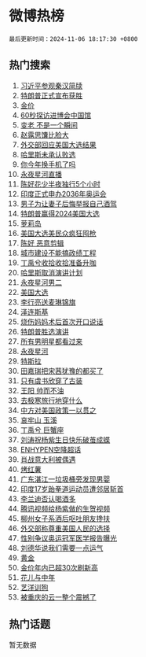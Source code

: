 # 微博热榜

`最后更新时间：2024-11-06 18:17:30 +0800`

## 热门搜索

1. [习近平参观秦汉简牍](https://m.weibo.cn/search?containerid=100103type%3D1%26t%3D10%26q%3D%23%E4%B9%A0%E8%BF%91%E5%B9%B3%E5%8F%82%E8%A7%82%E7%A7%A6%E6%B1%89%E7%AE%80%E7%89%8D%23&stream_entry_id=51&isnewpage=1&extparam=seat%3D1%26pos%3D0%26cate%3D10103%26filter_type%3Drealtimehot%26q%3D%2523%25E4%25B9%25A0%25E8%25BF%2591%25E5%25B9%25B3%25E5%258F%2582%25E8%25A7%2582%25E7%25A7%25A6%25E6%25B1%2589%25E7%25AE%2580%25E7%2589%258D%2523%26dgr%3D0%26stream_entry_id%3D51%26c_type%3D51%26display_time%3D1730888249%26pre_seqid%3D17308882494619162025147)
1. [特朗普正式宣布获胜](https://m.weibo.cn/search?containerid=100103type%3D1%26t%3D10%26q%3D%23%E7%89%B9%E6%9C%97%E6%99%AE%E6%AD%A3%E5%BC%8F%E5%AE%A3%E5%B8%83%E8%8E%B7%E8%83%9C%23&stream_entry_id=31&isnewpage=1&extparam=seat%3D1%26flag%3D4%26cate%3D5001%26realpos%3D1%26stream_entry_id%3D31%26lcate%3D5001%26band_rank%3D1%26pos%3D0%26q%3D%2523%25E7%2589%25B9%25E6%259C%2597%25E6%2599%25AE%25E6%25AD%25A3%25E5%25BC%258F%25E5%25AE%25A3%25E5%25B8%2583%25E8%258E%25B7%25E8%2583%259C%2523%26dgr%3D0%26filter_type%3Drealtimehot%26c_type%3D31%26display_time%3D1730888249%26pre_seqid%3D17308882494619162025147)
1. [金价](https://m.weibo.cn/search?containerid=100103type%3D1%26t%3D10%26q%3D%E9%87%91%E4%BB%B7&stream_entry_id=31&isnewpage=1&extparam=seat%3D1%26flag%3D2%26cate%3D5001%26realpos%3D2%26stream_entry_id%3D31%26lcate%3D5001%26band_rank%3D2%26pos%3D1%26q%3D%25E9%2587%2591%25E4%25BB%25B7%26dgr%3D0%26filter_type%3Drealtimehot%26c_type%3D31%26display_time%3D1730888249%26pre_seqid%3D17308882494619162025147)
1. [60秒探访进博会中国馆](https://m.weibo.cn/search?containerid=100103type%3D1%26t%3D10%26q%3D%2360%E7%A7%92%E6%8E%A2%E8%AE%BF%E8%BF%9B%E5%8D%9A%E4%BC%9A%E4%B8%AD%E5%9B%BD%E9%A6%86%23&stream_entry_id=31&isnewpage=1&extparam=seat%3D1%26flag%3D1%26cate%3D5001%26realpos%3D3%26stream_entry_id%3D31%26lcate%3D5001%26band_rank%3D3%26pos%3D2%26q%3D%252360%25E7%25A7%2592%25E6%258E%25A2%25E8%25AE%25BF%25E8%25BF%259B%25E5%258D%259A%25E4%25BC%259A%25E4%25B8%25AD%25E5%259B%25BD%25E9%25A6%2586%2523%26dgr%3D0%26filter_type%3Drealtimehot%26c_type%3D31%26display_time%3D1730888249%26pre_seqid%3D17308882494619162025147)
1. [变老 不是一个瞬间](https://m.weibo.cn/search?containerid=100103type%3D1%26t%3D10%26q%3D%23%E5%8F%98%E8%80%81+%E4%B8%8D%E6%98%AF%E4%B8%80%E4%B8%AA%E7%9E%AC%E9%97%B4%23&stream_entry_id=31&isnewpage=1&extparam=seat%3D1%26cate%3D5001%26is_ad_pos%3D1%26stream_entry_id%3D31%26lcate%3D5001%26topic_ad%3D1%26pos%3D3%26q%3D%2523%25E5%258F%2598%25E8%2580%2581%2520%25E4%25B8%258D%25E6%2598%25AF%25E4%25B8%2580%25E4%25B8%25AA%25E7%259E%25AC%25E9%2597%25B4%2523%26dgr%3D0%26band_rank%3D4%26filter_type%3Drealtimehot%26adid%3D263210%26c_type%3D31%26display_time%3D1730888249%26pre_seqid%3D17308882494619162025147)
1. [赵露思馕比脸大](https://m.weibo.cn/search?containerid=100103type%3D1%26t%3D10%26q%3D%23%E8%B5%B5%E9%9C%B2%E6%80%9D%E9%A6%95%E6%AF%94%E8%84%B8%E5%A4%A7%23&stream_entry_id=31&isnewpage=1&extparam=seat%3D1%26flag%3D1%26cate%3D5001%26realpos%3D4%26stream_entry_id%3D31%26lcate%3D5001%26band_rank%3D4%26pos%3D4%26q%3D%2523%25E8%25B5%25B5%25E9%259C%25B2%25E6%2580%259D%25E9%25A6%2595%25E6%25AF%2594%25E8%2584%25B8%25E5%25A4%25A7%2523%26dgr%3D0%26filter_type%3Drealtimehot%26c_type%3D31%26display_time%3D1730888249%26pre_seqid%3D17308882494619162025147)
1. [外交部回应美国大选结果](https://m.weibo.cn/search?containerid=100103type%3D1%26t%3D10%26q%3D%23%E5%A4%96%E4%BA%A4%E9%83%A8%E5%9B%9E%E5%BA%94%E7%BE%8E%E5%9B%BD%E5%A4%A7%E9%80%89%E7%BB%93%E6%9E%9C%23&stream_entry_id=31&isnewpage=1&extparam=seat%3D1%26flag%3D0%26cate%3D5001%26realpos%3D5%26stream_entry_id%3D31%26lcate%3D5001%26band_rank%3D5%26pos%3D5%26q%3D%2523%25E5%25A4%2596%25E4%25BA%25A4%25E9%2583%25A8%25E5%259B%259E%25E5%25BA%2594%25E7%25BE%258E%25E5%259B%25BD%25E5%25A4%25A7%25E9%2580%2589%25E7%25BB%2593%25E6%259E%259C%2523%26dgr%3D0%26filter_type%3Drealtimehot%26c_type%3D31%26display_time%3D1730888249%26pre_seqid%3D17308882494619162025147)
1. [哈里斯未承认败选](https://m.weibo.cn/search?containerid=100103type%3D1%26t%3D10%26q%3D%23%E5%93%88%E9%87%8C%E6%96%AF%E6%9C%AA%E6%89%BF%E8%AE%A4%E8%B4%A5%E9%80%89%23&stream_entry_id=31&isnewpage=1&extparam=seat%3D1%26flag%3D2%26cate%3D5001%26realpos%3D6%26stream_entry_id%3D31%26lcate%3D5001%26band_rank%3D6%26pos%3D6%26q%3D%2523%25E5%2593%2588%25E9%2587%258C%25E6%2596%25AF%25E6%259C%25AA%25E6%2589%25BF%25E8%25AE%25A4%25E8%25B4%25A5%25E9%2580%2589%2523%26dgr%3D0%26filter_type%3Drealtimehot%26c_type%3D31%26display_time%3D1730888249%26pre_seqid%3D17308882494619162025147)
1. [你今年换手机了吗](https://m.weibo.cn/search?containerid=100103type%3D1%26t%3D10%26q%3D%23%E4%BD%A0%E4%BB%8A%E5%B9%B4%E6%8D%A2%E6%89%8B%E6%9C%BA%E4%BA%86%E5%90%97%23&stream_entry_id=31&isnewpage=1&extparam=seat%3D1%26cate%3D5001%26stream_entry_id%3D31%26lcate%3D5001%26is_ad_pos%3D1%26band_rank%3D7%26filter_type%3Drealtimehot%26dgr%3D0%26q%3D%2523%25E4%25BD%25A0%25E4%25BB%258A%25E5%25B9%25B4%25E6%258D%25A2%25E6%2589%258B%25E6%259C%25BA%25E4%25BA%2586%25E5%2590%2597%2523%26pos%3D7%26c_type%3D31%26adid%3D263244%26display_time%3D1730888249%26pre_seqid%3D17308882494619162025147)
1. [永夜星河直播](https://m.weibo.cn/search?containerid=100103type%3D1%26t%3D10%26q%3D%E6%B0%B8%E5%A4%9C%E6%98%9F%E6%B2%B3%E7%9B%B4%E6%92%AD&stream_entry_id=31&isnewpage=1&extparam=seat%3D1%26flag%3D0%26cate%3D5001%26realpos%3D7%26stream_entry_id%3D31%26lcate%3D5001%26band_rank%3D7%26pos%3D8%26q%3D%25E6%25B0%25B8%25E5%25A4%259C%25E6%2598%259F%25E6%25B2%25B3%25E7%259B%25B4%25E6%2592%25AD%26dgr%3D0%26filter_type%3Drealtimehot%26c_type%3D31%26display_time%3D1730888249%26pre_seqid%3D17308882494619162025147)
1. [陈好花少半夜独行5个小时](https://m.weibo.cn/search?containerid=100103type%3D1%26t%3D10%26q%3D%E9%99%88%E5%A5%BD%E8%8A%B1%E5%B0%91%E5%8D%8A%E5%A4%9C%E7%8B%AC%E8%A1%8C5%E4%B8%AA%E5%B0%8F%E6%97%B6&stream_entry_id=31&isnewpage=1&extparam=seat%3D1%26flag%3D1%26cate%3D5001%26realpos%3D8%26stream_entry_id%3D31%26lcate%3D5001%26band_rank%3D8%26pos%3D9%26q%3D%25E9%2599%2588%25E5%25A5%25BD%25E8%258A%25B1%25E5%25B0%2591%25E5%258D%258A%25E5%25A4%259C%25E7%258B%25AC%25E8%25A1%258C5%25E4%25B8%25AA%25E5%25B0%258F%25E6%2597%25B6%26dgr%3D0%26filter_type%3Drealtimehot%26c_type%3D31%26display_time%3D1730888249%26pre_seqid%3D17308882494619162025147)
1. [印度正式申办2036年奥运会](https://m.weibo.cn/search?containerid=100103type%3D1%26t%3D10%26q%3D%23%E5%8D%B0%E5%BA%A6%E6%AD%A3%E5%BC%8F%E7%94%B3%E5%8A%9E2036%E5%B9%B4%E5%A5%A5%E8%BF%90%E4%BC%9A%23&stream_entry_id=31&isnewpage=1&extparam=seat%3D1%26flag%3D1%26cate%3D5001%26realpos%3D9%26stream_entry_id%3D31%26lcate%3D5001%26band_rank%3D9%26pos%3D10%26q%3D%2523%25E5%258D%25B0%25E5%25BA%25A6%25E6%25AD%25A3%25E5%25BC%258F%25E7%2594%25B3%25E5%258A%259E2036%25E5%25B9%25B4%25E5%25A5%25A5%25E8%25BF%2590%25E4%25BC%259A%2523%26dgr%3D0%26filter_type%3Drealtimehot%26c_type%3D31%26display_time%3D1730888249%26pre_seqid%3D17308882494619162025147)
1. [男子为让妻子后悔举报自己酒驾](https://m.weibo.cn/search?containerid=100103type%3D1%26t%3D10%26q%3D%23%E7%94%B7%E5%AD%90%E4%B8%BA%E8%AE%A9%E5%A6%BB%E5%AD%90%E5%90%8E%E6%82%94%E4%B8%BE%E6%8A%A5%E8%87%AA%E5%B7%B1%E9%85%92%E9%A9%BE%23&stream_entry_id=31&isnewpage=1&extparam=seat%3D1%26flag%3D1%26cate%3D5001%26realpos%3D10%26stream_entry_id%3D31%26lcate%3D5001%26band_rank%3D10%26pos%3D11%26q%3D%2523%25E7%2594%25B7%25E5%25AD%2590%25E4%25B8%25BA%25E8%25AE%25A9%25E5%25A6%25BB%25E5%25AD%2590%25E5%2590%258E%25E6%2582%2594%25E4%25B8%25BE%25E6%258A%25A5%25E8%2587%25AA%25E5%25B7%25B1%25E9%2585%2592%25E9%25A9%25BE%2523%26dgr%3D0%26filter_type%3Drealtimehot%26c_type%3D31%26display_time%3D1730888249%26pre_seqid%3D17308882494619162025147)
1. [特朗普赢得2024美国大选](https://m.weibo.cn/search?containerid=100103type%3D1%26t%3D10%26q%3D%23%E7%89%B9%E6%9C%97%E6%99%AE%E8%B5%A2%E5%BE%972024%E7%BE%8E%E5%9B%BD%E5%A4%A7%E9%80%89%23&stream_entry_id=31&isnewpage=1&extparam=seat%3D1%26flag%3D0%26cate%3D5001%26realpos%3D11%26stream_entry_id%3D31%26lcate%3D5001%26band_rank%3D11%26pos%3D12%26q%3D%2523%25E7%2589%25B9%25E6%259C%2597%25E6%2599%25AE%25E8%25B5%25A2%25E5%25BE%25972024%25E7%25BE%258E%25E5%259B%25BD%25E5%25A4%25A7%25E9%2580%2589%2523%26dgr%3D0%26filter_type%3Drealtimehot%26c_type%3D31%26display_time%3D1730888249%26pre_seqid%3D17308882494619162025147)
1. [萝莉岛](https://m.weibo.cn/search?containerid=100103type%3D1%26t%3D10%26q%3D%E8%90%9D%E8%8E%89%E5%B2%9B&stream_entry_id=31&isnewpage=1&extparam=seat%3D1%26flag%3D1%26cate%3D5001%26realpos%3D12%26stream_entry_id%3D31%26lcate%3D5001%26band_rank%3D12%26pos%3D13%26q%3D%25E8%2590%259D%25E8%258E%2589%25E5%25B2%259B%26dgr%3D0%26filter_type%3Drealtimehot%26c_type%3D31%26display_time%3D1730888249%26pre_seqid%3D17308882494619162025147)
1. [美国大选美民众疯狂囤枪](https://m.weibo.cn/search?containerid=100103type%3D1%26t%3D10%26q%3D%23%E7%BE%8E%E5%9B%BD%E5%A4%A7%E9%80%89%E7%BE%8E%E6%B0%91%E4%BC%97%E7%96%AF%E7%8B%82%E5%9B%A4%E6%9E%AA%23&stream_entry_id=31&isnewpage=1&extparam=seat%3D1%26flag%3D2%26cate%3D5001%26realpos%3D13%26stream_entry_id%3D31%26lcate%3D5001%26band_rank%3D13%26pos%3D14%26q%3D%2523%25E7%25BE%258E%25E5%259B%25BD%25E5%25A4%25A7%25E9%2580%2589%25E7%25BE%258E%25E6%25B0%2591%25E4%25BC%2597%25E7%2596%25AF%25E7%258B%2582%25E5%259B%25A4%25E6%259E%25AA%2523%26dgr%3D0%26filter_type%3Drealtimehot%26c_type%3D31%26display_time%3D1730888249%26pre_seqid%3D17308882494619162025147)
1. [陈好 恶意剪辑](https://m.weibo.cn/search?containerid=100103type%3D1%26t%3D10%26q%3D%E9%99%88%E5%A5%BD+%E6%81%B6%E6%84%8F%E5%89%AA%E8%BE%91&stream_entry_id=31&isnewpage=1&extparam=seat%3D1%26flag%3D2%26cate%3D5001%26realpos%3D14%26stream_entry_id%3D31%26lcate%3D5001%26band_rank%3D14%26pos%3D15%26q%3D%25E9%2599%2588%25E5%25A5%25BD%2520%25E6%2581%25B6%25E6%2584%258F%25E5%2589%25AA%25E8%25BE%2591%26dgr%3D0%26filter_type%3Drealtimehot%26c_type%3D31%26display_time%3D1730888249%26pre_seqid%3D17308882494619162025147)
1. [城市建设不能搞政绩工程](https://m.weibo.cn/search?containerid=100103type%3D1%26t%3D10%26q%3D%23%E5%9F%8E%E5%B8%82%E5%BB%BA%E8%AE%BE%E4%B8%8D%E8%83%BD%E6%90%9E%E6%94%BF%E7%BB%A9%E5%B7%A5%E7%A8%8B%23&stream_entry_id=31&isnewpage=1&extparam=seat%3D1%26flag%3D1%26cate%3D5001%26realpos%3D15%26stream_entry_id%3D31%26lcate%3D5001%26band_rank%3D15%26pos%3D16%26q%3D%2523%25E5%259F%258E%25E5%25B8%2582%25E5%25BB%25BA%25E8%25AE%25BE%25E4%25B8%258D%25E8%2583%25BD%25E6%2590%259E%25E6%2594%25BF%25E7%25BB%25A9%25E5%25B7%25A5%25E7%25A8%258B%2523%26dgr%3D0%26filter_type%3Drealtimehot%26c_type%3D31%26display_time%3D1730888249%26pre_seqid%3D17308882494619162025147)
1. [丁禹兮收拾收拾准备升咖](https://m.weibo.cn/search?containerid=100103type%3D1%26t%3D10%26q%3D%E4%B8%81%E7%A6%B9%E5%85%AE%E6%94%B6%E6%8B%BE%E6%94%B6%E6%8B%BE%E5%87%86%E5%A4%87%E5%8D%87%E5%92%96&stream_entry_id=31&isnewpage=1&extparam=seat%3D1%26flag%3D0%26cate%3D5001%26realpos%3D16%26stream_entry_id%3D31%26lcate%3D5001%26band_rank%3D16%26pos%3D17%26q%3D%25E4%25B8%2581%25E7%25A6%25B9%25E5%2585%25AE%25E6%2594%25B6%25E6%258B%25BE%25E6%2594%25B6%25E6%258B%25BE%25E5%2587%2586%25E5%25A4%2587%25E5%258D%2587%25E5%2592%2596%26dgr%3D0%26filter_type%3Drealtimehot%26c_type%3D31%26display_time%3D1730888249%26pre_seqid%3D17308882494619162025147)
1. [哈里斯取消演讲计划](https://m.weibo.cn/search?containerid=100103type%3D1%26t%3D10%26q%3D%23%E5%93%88%E9%87%8C%E6%96%AF%E5%8F%96%E6%B6%88%E6%BC%94%E8%AE%B2%E8%AE%A1%E5%88%92%23&stream_entry_id=31&isnewpage=1&extparam=seat%3D1%26flag%3D0%26cate%3D5001%26realpos%3D17%26stream_entry_id%3D31%26lcate%3D5001%26band_rank%3D17%26pos%3D18%26q%3D%2523%25E5%2593%2588%25E9%2587%258C%25E6%2596%25AF%25E5%258F%2596%25E6%25B6%2588%25E6%25BC%2594%25E8%25AE%25B2%25E8%25AE%25A1%25E5%2588%2592%2523%26dgr%3D0%26filter_type%3Drealtimehot%26c_type%3D31%26display_time%3D1730888249%26pre_seqid%3D17308882494619162025147)
1. [永夜星河男二](https://m.weibo.cn/search?containerid=100103type%3D1%26t%3D10%26q%3D%E6%B0%B8%E5%A4%9C%E6%98%9F%E6%B2%B3%E7%94%B7%E4%BA%8C&stream_entry_id=31&isnewpage=1&extparam=seat%3D1%26flag%3D1%26cate%3D5001%26realpos%3D18%26stream_entry_id%3D31%26lcate%3D5001%26band_rank%3D18%26pos%3D19%26q%3D%25E6%25B0%25B8%25E5%25A4%259C%25E6%2598%259F%25E6%25B2%25B3%25E7%2594%25B7%25E4%25BA%258C%26dgr%3D0%26filter_type%3Drealtimehot%26c_type%3D31%26display_time%3D1730888249%26pre_seqid%3D17308882494619162025147)
1. [美国大选](https://m.weibo.cn/search?containerid=100103type%3D1%26t%3D10%26q%3D%23%E7%BE%8E%E5%9B%BD%E5%A4%A7%E9%80%89%23&stream_entry_id=31&isnewpage=1&extparam=seat%3D1%26flag%3D0%26cate%3D5001%26realpos%3D19%26stream_entry_id%3D31%26lcate%3D5001%26band_rank%3D19%26pos%3D20%26q%3D%2523%25E7%25BE%258E%25E5%259B%25BD%25E5%25A4%25A7%25E9%2580%2589%2523%26dgr%3D0%26filter_type%3Drealtimehot%26c_type%3D31%26display_time%3D1730888249%26pre_seqid%3D17308882494619162025147)
1. [李行亮送麦琳锦旗](https://m.weibo.cn/search?containerid=100103type%3D1%26t%3D10%26q%3D%23%E6%9D%8E%E8%A1%8C%E4%BA%AE%E9%80%81%E9%BA%A6%E7%90%B3%E9%94%A6%E6%97%97%23&stream_entry_id=31&isnewpage=1&extparam=seat%3D1%26flag%3D1%26cate%3D5001%26realpos%3D20%26stream_entry_id%3D31%26lcate%3D5001%26band_rank%3D20%26pos%3D21%26q%3D%2523%25E6%259D%258E%25E8%25A1%258C%25E4%25BA%25AE%25E9%2580%2581%25E9%25BA%25A6%25E7%2590%25B3%25E9%2594%25A6%25E6%2597%2597%2523%26dgr%3D0%26filter_type%3Drealtimehot%26c_type%3D31%26display_time%3D1730888249%26pre_seqid%3D17308882494619162025147)
1. [泽连斯基](https://m.weibo.cn/search?containerid=100103type%3D1%26t%3D10%26q%3D%E6%B3%BD%E8%BF%9E%E6%96%AF%E5%9F%BA&stream_entry_id=31&isnewpage=1&extparam=seat%3D1%26flag%3D0%26cate%3D5001%26realpos%3D21%26stream_entry_id%3D31%26lcate%3D5001%26band_rank%3D21%26pos%3D22%26q%3D%25E6%25B3%25BD%25E8%25BF%259E%25E6%2596%25AF%25E5%259F%25BA%26dgr%3D0%26filter_type%3Drealtimehot%26c_type%3D31%26display_time%3D1730888249%26pre_seqid%3D17308882494619162025147)
1. [烧伤妈妈术后首次开口说话](https://m.weibo.cn/search?containerid=100103type%3D1%26t%3D10%26q%3D%23%E7%83%A7%E4%BC%A4%E5%A6%88%E5%A6%88%E6%9C%AF%E5%90%8E%E9%A6%96%E6%AC%A1%E5%BC%80%E5%8F%A3%E8%AF%B4%E8%AF%9D%23&stream_entry_id=31&isnewpage=1&extparam=seat%3D1%26flag%3D1%26cate%3D5001%26realpos%3D22%26stream_entry_id%3D31%26lcate%3D5001%26band_rank%3D22%26pos%3D23%26q%3D%2523%25E7%2583%25A7%25E4%25BC%25A4%25E5%25A6%2588%25E5%25A6%2588%25E6%259C%25AF%25E5%2590%258E%25E9%25A6%2596%25E6%25AC%25A1%25E5%25BC%2580%25E5%258F%25A3%25E8%25AF%25B4%25E8%25AF%259D%2523%26dgr%3D0%26filter_type%3Drealtimehot%26c_type%3D31%26display_time%3D1730888249%26pre_seqid%3D17308882494619162025147)
1. [特朗普胜选演讲](https://m.weibo.cn/search?containerid=100103type%3D1%26t%3D10%26q%3D%23%E7%89%B9%E6%9C%97%E6%99%AE%E8%83%9C%E9%80%89%E6%BC%94%E8%AE%B2%23&stream_entry_id=31&isnewpage=1&extparam=seat%3D1%26flag%3D1%26cate%3D5001%26realpos%3D23%26stream_entry_id%3D31%26lcate%3D5001%26band_rank%3D23%26pos%3D24%26q%3D%2523%25E7%2589%25B9%25E6%259C%2597%25E6%2599%25AE%25E8%2583%259C%25E9%2580%2589%25E6%25BC%2594%25E8%25AE%25B2%2523%26dgr%3D0%26filter_type%3Drealtimehot%26c_type%3D31%26display_time%3D1730888249%26pre_seqid%3D17308882494619162025147)
1. [所有男明星都看过来](https://m.weibo.cn/search?containerid=100103type%3D1%26t%3D10%26q%3D%E6%89%80%E6%9C%89%E7%94%B7%E6%98%8E%E6%98%9F%E9%83%BD%E7%9C%8B%E8%BF%87%E6%9D%A5&stream_entry_id=31&isnewpage=1&extparam=seat%3D1%26flag%3D0%26cate%3D5001%26realpos%3D24%26stream_entry_id%3D31%26lcate%3D5001%26band_rank%3D24%26pos%3D25%26q%3D%25E6%2589%2580%25E6%259C%2589%25E7%2594%25B7%25E6%2598%258E%25E6%2598%259F%25E9%2583%25BD%25E7%259C%258B%25E8%25BF%2587%25E6%259D%25A5%26dgr%3D0%26filter_type%3Drealtimehot%26c_type%3D31%26display_time%3D1730888249%26pre_seqid%3D17308882494619162025147)
1. [永夜星河](https://m.weibo.cn/search?containerid=100103type%3D1%26t%3D10%26q%3D%E6%B0%B8%E5%A4%9C%E6%98%9F%E6%B2%B3&stream_entry_id=31&isnewpage=1&extparam=seat%3D1%26flag%3D1%26cate%3D5001%26realpos%3D25%26stream_entry_id%3D31%26lcate%3D5001%26band_rank%3D25%26pos%3D26%26q%3D%25E6%25B0%25B8%25E5%25A4%259C%25E6%2598%259F%25E6%25B2%25B3%26dgr%3D0%26filter_type%3Drealtimehot%26c_type%3D31%26display_time%3D1730888249%26pre_seqid%3D17308882494619162025147)
1. [特斯拉](https://m.weibo.cn/search?containerid=100103type%3D1%26t%3D10%26q%3D%E7%89%B9%E6%96%AF%E6%8B%89&stream_entry_id=31&isnewpage=1&extparam=seat%3D1%26flag%3D0%26cate%3D5001%26realpos%3D26%26stream_entry_id%3D31%26lcate%3D5001%26band_rank%3D26%26pos%3D27%26q%3D%25E7%2589%25B9%25E6%2596%25AF%25E6%258B%2589%26dgr%3D0%26filter_type%3Drealtimehot%26c_type%3D31%26display_time%3D1730888249%26pre_seqid%3D17308882494619162025147)
1. [田嘉瑞把宋茜犹豫的都买了](https://m.weibo.cn/search?containerid=100103type%3D1%26t%3D10%26q%3D%E7%94%B0%E5%98%89%E7%91%9E%E6%8A%8A%E5%AE%8B%E8%8C%9C%E7%8A%B9%E8%B1%AB%E7%9A%84%E9%83%BD%E4%B9%B0%E4%BA%86&stream_entry_id=31&isnewpage=1&extparam=seat%3D1%26flag%3D1%26cate%3D5001%26realpos%3D27%26stream_entry_id%3D31%26lcate%3D5001%26band_rank%3D27%26pos%3D28%26q%3D%25E7%2594%25B0%25E5%2598%2589%25E7%2591%259E%25E6%258A%258A%25E5%25AE%258B%25E8%258C%259C%25E7%258A%25B9%25E8%25B1%25AB%25E7%259A%2584%25E9%2583%25BD%25E4%25B9%25B0%25E4%25BA%2586%26dgr%3D0%26filter_type%3Drealtimehot%26c_type%3D31%26display_time%3D1730888249%26pre_seqid%3D17308882494619162025147)
1. [只有虞书欣穿了古装](https://m.weibo.cn/search?containerid=100103type%3D1%26t%3D10%26q%3D%23%E5%8F%AA%E6%9C%89%E8%99%9E%E4%B9%A6%E6%AC%A3%E7%A9%BF%E4%BA%86%E5%8F%A4%E8%A3%85%23&stream_entry_id=31&isnewpage=1&extparam=seat%3D1%26flag%3D1%26cate%3D5001%26realpos%3D28%26stream_entry_id%3D31%26lcate%3D5001%26band_rank%3D28%26pos%3D29%26q%3D%2523%25E5%258F%25AA%25E6%259C%2589%25E8%2599%259E%25E4%25B9%25A6%25E6%25AC%25A3%25E7%25A9%25BF%25E4%25BA%2586%25E5%258F%25A4%25E8%25A3%2585%2523%26dgr%3D0%26filter_type%3Drealtimehot%26c_type%3D31%26display_time%3D1730888249%26pre_seqid%3D17308882494619162025147)
1. [王阳 帅而不油](https://m.weibo.cn/search?containerid=100103type%3D1%26t%3D10%26q%3D%E7%8E%8B%E9%98%B3+%E5%B8%85%E8%80%8C%E4%B8%8D%E6%B2%B9&stream_entry_id=31&isnewpage=1&extparam=seat%3D1%26flag%3D1%26cate%3D5001%26realpos%3D29%26stream_entry_id%3D31%26lcate%3D5001%26band_rank%3D29%26pos%3D30%26q%3D%25E7%258E%258B%25E9%2598%25B3%2520%25E5%25B8%2585%25E8%2580%258C%25E4%25B8%258D%25E6%25B2%25B9%26dgr%3D0%26filter_type%3Drealtimehot%26c_type%3D31%26display_time%3D1730888249%26pre_seqid%3D17308882494619162025147)
1. [去极寒旅行地穿什么](https://m.weibo.cn/search?containerid=100103type%3D1%26t%3D10%26q%3D%23%E5%8E%BB%E6%9E%81%E5%AF%92%E6%97%85%E8%A1%8C%E5%9C%B0%E7%A9%BF%E4%BB%80%E4%B9%88%23&stream_entry_id=31&isnewpage=1&extparam=seat%3D1%26flag%3D0%26cate%3D5001%26realpos%3D30%26stream_entry_id%3D31%26lcate%3D5001%26c_type%3D31%26pos%3D31%26filter_type%3Drealtimehot%26band_rank%3D30%26dgr%3D0%26q%3D%2523%25E5%258E%25BB%25E6%259E%2581%25E5%25AF%2592%25E6%2597%2585%25E8%25A1%258C%25E5%259C%25B0%25E7%25A9%25BF%25E4%25BB%2580%25E4%25B9%2588%2523%26adid%3D262871%26display_time%3D1730888249%26pre_seqid%3D17308882494619162025147)
1. [中方对美国政策一以贯之](https://m.weibo.cn/search?containerid=100103type%3D1%26t%3D10%26q%3D%23%E4%B8%AD%E6%96%B9%E5%AF%B9%E7%BE%8E%E5%9B%BD%E6%94%BF%E7%AD%96%E4%B8%80%E4%BB%A5%E8%B4%AF%E4%B9%8B%23&stream_entry_id=31&isnewpage=1&extparam=seat%3D1%26flag%3D0%26cate%3D5001%26realpos%3D31%26stream_entry_id%3D31%26lcate%3D5001%26band_rank%3D31%26pos%3D32%26q%3D%2523%25E4%25B8%25AD%25E6%2596%25B9%25E5%25AF%25B9%25E7%25BE%258E%25E5%259B%25BD%25E6%2594%25BF%25E7%25AD%2596%25E4%25B8%2580%25E4%25BB%25A5%25E8%25B4%25AF%25E4%25B9%258B%2523%26dgr%3D0%26filter_type%3Drealtimehot%26c_type%3D31%26display_time%3D1730888249%26pre_seqid%3D17308882494619162025147)
1. [哀牢山 玉溪](https://m.weibo.cn/search?containerid=100103type%3D1%26t%3D10%26q%3D%E5%93%80%E7%89%A2%E5%B1%B1+%E7%8E%89%E6%BA%AA&stream_entry_id=31&isnewpage=1&extparam=seat%3D1%26flag%3D1%26cate%3D5001%26realpos%3D32%26stream_entry_id%3D31%26lcate%3D5001%26band_rank%3D32%26pos%3D33%26q%3D%25E5%2593%2580%25E7%2589%25A2%25E5%25B1%25B1%2520%25E7%258E%2589%25E6%25BA%25AA%26dgr%3D0%26filter_type%3Drealtimehot%26c_type%3D31%26display_time%3D1730888249%26pre_seqid%3D17308882494619162025147)
1. [丁禹兮 巨蟹座](https://m.weibo.cn/search?containerid=100103type%3D1%26t%3D10%26q%3D%E4%B8%81%E7%A6%B9%E5%85%AE+%E5%B7%A8%E8%9F%B9%E5%BA%A7&stream_entry_id=31&isnewpage=1&extparam=seat%3D1%26flag%3D1%26cate%3D5001%26realpos%3D33%26stream_entry_id%3D31%26lcate%3D5001%26band_rank%3D33%26pos%3D34%26q%3D%25E4%25B8%2581%25E7%25A6%25B9%25E5%2585%25AE%2520%25E5%25B7%25A8%25E8%259F%25B9%25E5%25BA%25A7%26dgr%3D0%26filter_type%3Drealtimehot%26c_type%3D31%26display_time%3D1730888249%26pre_seqid%3D17308882494619162025147)
1. [刘涛祝杨紫生日快乐破茧成蝶](https://m.weibo.cn/search?containerid=100103type%3D1%26t%3D10%26q%3D%23%E5%88%98%E6%B6%9B%E7%A5%9D%E6%9D%A8%E7%B4%AB%E7%94%9F%E6%97%A5%E5%BF%AB%E4%B9%90%E7%A0%B4%E8%8C%A7%E6%88%90%E8%9D%B6%23&stream_entry_id=31&isnewpage=1&extparam=seat%3D1%26flag%3D1%26cate%3D5001%26realpos%3D34%26stream_entry_id%3D31%26lcate%3D5001%26band_rank%3D34%26pos%3D35%26q%3D%2523%25E5%2588%2598%25E6%25B6%259B%25E7%25A5%259D%25E6%259D%25A8%25E7%25B4%25AB%25E7%2594%259F%25E6%2597%25A5%25E5%25BF%25AB%25E4%25B9%2590%25E7%25A0%25B4%25E8%258C%25A7%25E6%2588%2590%25E8%259D%25B6%2523%26dgr%3D0%26filter_type%3Drealtimehot%26c_type%3D31%26display_time%3D1730888249%26pre_seqid%3D17308882494619162025147)
1. [ENHYPEN空降超话](https://m.weibo.cn/search?containerid=100103type%3D1%26t%3D10%26q%3DENHYPEN%E7%A9%BA%E9%99%8D%E8%B6%85%E8%AF%9D&stream_entry_id=31&isnewpage=1&extparam=seat%3D1%26flag%3D1%26cate%3D5001%26realpos%3D35%26stream_entry_id%3D31%26lcate%3D5001%26band_rank%3D35%26pos%3D36%26q%3DENHYPEN%25E7%25A9%25BA%25E9%2599%258D%25E8%25B6%2585%25E8%25AF%259D%26dgr%3D0%26filter_type%3Drealtimehot%26c_type%3D31%26display_time%3D1730888249%26pre_seqid%3D17308882494619162025147)
1. [肖战意大利被偶遇](https://m.weibo.cn/search?containerid=100103type%3D1%26t%3D10%26q%3D%23%E8%82%96%E6%88%98%E6%84%8F%E5%A4%A7%E5%88%A9%E8%A2%AB%E5%81%B6%E9%81%87%23&stream_entry_id=31&isnewpage=1&extparam=seat%3D1%26flag%3D0%26cate%3D5001%26realpos%3D36%26stream_entry_id%3D31%26lcate%3D5001%26band_rank%3D36%26pos%3D37%26q%3D%2523%25E8%2582%2596%25E6%2588%2598%25E6%2584%258F%25E5%25A4%25A7%25E5%2588%25A9%25E8%25A2%25AB%25E5%2581%25B6%25E9%2581%2587%2523%26dgr%3D0%26filter_type%3Drealtimehot%26c_type%3D31%26display_time%3D1730888249%26pre_seqid%3D17308882494619162025147)
1. [烤红薯](https://m.weibo.cn/search?containerid=100103type%3D1%26t%3D10%26q%3D%E7%83%A4%E7%BA%A2%E8%96%AF&stream_entry_id=31&isnewpage=1&extparam=seat%3D1%26flag%3D1%26cate%3D5001%26realpos%3D37%26stream_entry_id%3D31%26lcate%3D5001%26band_rank%3D37%26pos%3D38%26q%3D%25E7%2583%25A4%25E7%25BA%25A2%25E8%2596%25AF%26dgr%3D0%26filter_type%3Drealtimehot%26c_type%3D31%26display_time%3D1730888249%26pre_seqid%3D17308882494619162025147)
1. [广东湛江一垃圾桶旁发现男婴](https://m.weibo.cn/search?containerid=100103type%3D1%26t%3D10%26q%3D%23%E5%B9%BF%E4%B8%9C%E6%B9%9B%E6%B1%9F%E4%B8%80%E5%9E%83%E5%9C%BE%E6%A1%B6%E6%97%81%E5%8F%91%E7%8E%B0%E7%94%B7%E5%A9%B4%23&stream_entry_id=31&isnewpage=1&extparam=seat%3D1%26flag%3D0%26cate%3D5001%26realpos%3D38%26stream_entry_id%3D31%26lcate%3D5001%26band_rank%3D38%26pos%3D39%26q%3D%2523%25E5%25B9%25BF%25E4%25B8%259C%25E6%25B9%259B%25E6%25B1%259F%25E4%25B8%2580%25E5%259E%2583%25E5%259C%25BE%25E6%25A1%25B6%25E6%2597%2581%25E5%258F%2591%25E7%258E%25B0%25E7%2594%25B7%25E5%25A9%25B4%2523%26dgr%3D0%26filter_type%3Drealtimehot%26c_type%3D31%26display_time%3D1730888249%26pre_seqid%3D17308882494619162025147)
1. [印度17岁跆拳道运动员遭邻居斩首](https://m.weibo.cn/search?containerid=100103type%3D1%26t%3D10%26q%3D%23%E5%8D%B0%E5%BA%A617%E5%B2%81%E8%B7%86%E6%8B%B3%E9%81%93%E8%BF%90%E5%8A%A8%E5%91%98%E9%81%AD%E9%82%BB%E5%B1%85%E6%96%A9%E9%A6%96%23&stream_entry_id=31&isnewpage=1&extparam=seat%3D1%26flag%3D1%26cate%3D5001%26realpos%3D39%26stream_entry_id%3D31%26lcate%3D5001%26band_rank%3D39%26pos%3D40%26q%3D%2523%25E5%258D%25B0%25E5%25BA%25A617%25E5%25B2%2581%25E8%25B7%2586%25E6%258B%25B3%25E9%2581%2593%25E8%25BF%2590%25E5%258A%25A8%25E5%2591%2598%25E9%2581%25AD%25E9%2582%25BB%25E5%25B1%2585%25E6%2596%25A9%25E9%25A6%2596%2523%26dgr%3D0%26filter_type%3Drealtimehot%26c_type%3D31%26display_time%3D1730888249%26pre_seqid%3D17308882494619162025147)
1. [李兰迪否认喝酒多](https://m.weibo.cn/search?containerid=100103type%3D1%26t%3D10%26q%3D%23%E6%9D%8E%E5%85%B0%E8%BF%AA%E5%90%A6%E8%AE%A4%E5%96%9D%E9%85%92%E5%A4%9A%23&stream_entry_id=31&isnewpage=1&extparam=seat%3D1%26flag%3D0%26cate%3D5001%26realpos%3D40%26stream_entry_id%3D31%26lcate%3D5001%26band_rank%3D40%26pos%3D41%26q%3D%2523%25E6%259D%258E%25E5%2585%25B0%25E8%25BF%25AA%25E5%2590%25A6%25E8%25AE%25A4%25E5%2596%259D%25E9%2585%2592%25E5%25A4%259A%2523%26dgr%3D0%26filter_type%3Drealtimehot%26c_type%3D31%26display_time%3D1730888249%26pre_seqid%3D17308882494619162025147)
1. [腾讯视频给杨紫做的生贺视频](https://m.weibo.cn/search?containerid=100103type%3D1%26t%3D10%26q%3D%23%E8%85%BE%E8%AE%AF%E8%A7%86%E9%A2%91%E7%BB%99%E6%9D%A8%E7%B4%AB%E5%81%9A%E7%9A%84%E7%94%9F%E8%B4%BA%E8%A7%86%E9%A2%91%23&stream_entry_id=31&isnewpage=1&extparam=seat%3D1%26flag%3D1%26cate%3D5001%26realpos%3D41%26stream_entry_id%3D31%26lcate%3D5001%26band_rank%3D41%26pos%3D42%26q%3D%2523%25E8%2585%25BE%25E8%25AE%25AF%25E8%25A7%2586%25E9%25A2%2591%25E7%25BB%2599%25E6%259D%25A8%25E7%25B4%25AB%25E5%2581%259A%25E7%259A%2584%25E7%2594%259F%25E8%25B4%25BA%25E8%25A7%2586%25E9%25A2%2591%2523%26dgr%3D0%26filter_type%3Drealtimehot%26c_type%3D31%26display_time%3D1730888249%26pre_seqid%3D17308882494619162025147)
1. [柳州女子系酒后呕吐朋友搀扶](https://m.weibo.cn/search?containerid=100103type%3D1%26t%3D10%26q%3D%23%E6%9F%B3%E5%B7%9E%E5%A5%B3%E5%AD%90%E7%B3%BB%E9%85%92%E5%90%8E%E5%91%95%E5%90%90%E6%9C%8B%E5%8F%8B%E6%90%80%E6%89%B6%23&stream_entry_id=31&isnewpage=1&extparam=seat%3D1%26flag%3D0%26cate%3D5001%26realpos%3D42%26stream_entry_id%3D31%26lcate%3D5001%26band_rank%3D42%26pos%3D43%26q%3D%2523%25E6%259F%25B3%25E5%25B7%259E%25E5%25A5%25B3%25E5%25AD%2590%25E7%25B3%25BB%25E9%2585%2592%25E5%2590%258E%25E5%2591%2595%25E5%2590%2590%25E6%259C%258B%25E5%258F%258B%25E6%2590%2580%25E6%2589%25B6%2523%26dgr%3D0%26filter_type%3Drealtimehot%26c_type%3D31%26display_time%3D1730888249%26pre_seqid%3D17308882494619162025147)
1. [外交部称尊重美国人民的选择](https://m.weibo.cn/search?containerid=100103type%3D1%26t%3D10%26q%3D%23%E5%A4%96%E4%BA%A4%E9%83%A8%E7%A7%B0%E5%B0%8A%E9%87%8D%E7%BE%8E%E5%9B%BD%E4%BA%BA%E6%B0%91%E7%9A%84%E9%80%89%E6%8B%A9%23&stream_entry_id=31&isnewpage=1&extparam=seat%3D1%26flag%3D0%26cate%3D5001%26realpos%3D43%26stream_entry_id%3D31%26lcate%3D5001%26band_rank%3D43%26pos%3D44%26q%3D%2523%25E5%25A4%2596%25E4%25BA%25A4%25E9%2583%25A8%25E7%25A7%25B0%25E5%25B0%258A%25E9%2587%258D%25E7%25BE%258E%25E5%259B%25BD%25E4%25BA%25BA%25E6%25B0%2591%25E7%259A%2584%25E9%2580%2589%25E6%258B%25A9%2523%26dgr%3D0%26filter_type%3Drealtimehot%26c_type%3D31%26display_time%3D1730888249%26pre_seqid%3D17308882494619162025147)
1. [性别争议奥运冠军医学报告曝光](https://m.weibo.cn/search?containerid=100103type%3D1%26t%3D10%26q%3D%23%E6%80%A7%E5%88%AB%E4%BA%89%E8%AE%AE%E5%A5%A5%E8%BF%90%E5%86%A0%E5%86%9B%E5%8C%BB%E5%AD%A6%E6%8A%A5%E5%91%8A%E6%9B%9D%E5%85%89%23&stream_entry_id=31&isnewpage=1&extparam=seat%3D1%26flag%3D1%26cate%3D5001%26realpos%3D44%26stream_entry_id%3D31%26lcate%3D5001%26band_rank%3D44%26pos%3D45%26q%3D%2523%25E6%2580%25A7%25E5%2588%25AB%25E4%25BA%2589%25E8%25AE%25AE%25E5%25A5%25A5%25E8%25BF%2590%25E5%2586%25A0%25E5%2586%259B%25E5%258C%25BB%25E5%25AD%25A6%25E6%258A%25A5%25E5%2591%258A%25E6%259B%259D%25E5%2585%2589%2523%26dgr%3D0%26filter_type%3Drealtimehot%26c_type%3D31%26display_time%3D1730888249%26pre_seqid%3D17308882494619162025147)
1. [刘德华说我们需要一点运气](https://m.weibo.cn/search?containerid=100103type%3D1%26t%3D10%26q%3D%E5%88%98%E5%BE%B7%E5%8D%8E%E8%AF%B4%E6%88%91%E4%BB%AC%E9%9C%80%E8%A6%81%E4%B8%80%E7%82%B9%E8%BF%90%E6%B0%94&stream_entry_id=31&isnewpage=1&extparam=seat%3D1%26flag%3D1%26cate%3D5001%26realpos%3D45%26stream_entry_id%3D31%26lcate%3D5001%26band_rank%3D45%26pos%3D46%26q%3D%25E5%2588%2598%25E5%25BE%25B7%25E5%258D%258E%25E8%25AF%25B4%25E6%2588%2591%25E4%25BB%25AC%25E9%259C%2580%25E8%25A6%2581%25E4%25B8%2580%25E7%2582%25B9%25E8%25BF%2590%25E6%25B0%2594%26dgr%3D0%26filter_type%3Drealtimehot%26c_type%3D31%26display_time%3D1730888249%26pre_seqid%3D17308882494619162025147)
1. [黄金](https://m.weibo.cn/search?containerid=100103type%3D1%26t%3D10%26q%3D%E9%BB%84%E9%87%91&stream_entry_id=31&isnewpage=1&extparam=seat%3D1%26flag%3D0%26cate%3D5001%26realpos%3D46%26stream_entry_id%3D31%26lcate%3D5001%26band_rank%3D46%26pos%3D47%26q%3D%25E9%25BB%2584%25E9%2587%2591%26dgr%3D0%26filter_type%3Drealtimehot%26c_type%3D31%26display_time%3D1730888249%26pre_seqid%3D17308882494619162025147)
1. [金价年内已超30次刷新高](https://m.weibo.cn/search?containerid=100103type%3D1%26t%3D10%26q%3D%23%E9%87%91%E4%BB%B7%E5%B9%B4%E5%86%85%E5%B7%B2%E8%B6%8530%E6%AC%A1%E5%88%B7%E6%96%B0%E9%AB%98%23&stream_entry_id=31&isnewpage=1&extparam=seat%3D1%26flag%3D1%26cate%3D5001%26realpos%3D47%26stream_entry_id%3D31%26lcate%3D5001%26band_rank%3D47%26pos%3D48%26q%3D%2523%25E9%2587%2591%25E4%25BB%25B7%25E5%25B9%25B4%25E5%2586%2585%25E5%25B7%25B2%25E8%25B6%258530%25E6%25AC%25A1%25E5%2588%25B7%25E6%2596%25B0%25E9%25AB%2598%2523%26dgr%3D0%26filter_type%3Drealtimehot%26c_type%3D31%26display_time%3D1730888249%26pre_seqid%3D17308882494619162025147)
1. [花儿与中年](https://m.weibo.cn/search?containerid=100103type%3D1%26t%3D10%26q%3D%E8%8A%B1%E5%84%BF%E4%B8%8E%E4%B8%AD%E5%B9%B4&stream_entry_id=31&isnewpage=1&extparam=seat%3D1%26flag%3D0%26cate%3D5001%26realpos%3D48%26stream_entry_id%3D31%26lcate%3D5001%26band_rank%3D48%26pos%3D49%26q%3D%25E8%258A%25B1%25E5%2584%25BF%25E4%25B8%258E%25E4%25B8%25AD%25E5%25B9%25B4%26dgr%3D0%26filter_type%3Drealtimehot%26c_type%3D31%26display_time%3D1730888249%26pre_seqid%3D17308882494619162025147)
1. [艺洋训狗](https://m.weibo.cn/search?containerid=100103type%3D1%26t%3D10%26q%3D%E8%89%BA%E6%B4%8B%E8%AE%AD%E7%8B%97&stream_entry_id=31&isnewpage=1&extparam=seat%3D1%26flag%3D0%26cate%3D5001%26realpos%3D49%26stream_entry_id%3D31%26lcate%3D5001%26band_rank%3D49%26pos%3D50%26q%3D%25E8%2589%25BA%25E6%25B4%258B%25E8%25AE%25AD%25E7%258B%2597%26dgr%3D0%26filter_type%3Drealtimehot%26c_type%3D31%26display_time%3D1730888249%26pre_seqid%3D17308882494619162025147)
1. [被重庆的云一整个震撼了](https://m.weibo.cn/search?containerid=100103type%3D1%26t%3D10%26q%3D%23%E8%A2%AB%E9%87%8D%E5%BA%86%E7%9A%84%E4%BA%91%E4%B8%80%E6%95%B4%E4%B8%AA%E9%9C%87%E6%92%BC%E4%BA%86%23&stream_entry_id=31&isnewpage=1&extparam=seat%3D1%26flag%3D1%26cate%3D5001%26realpos%3D50%26stream_entry_id%3D31%26lcate%3D5001%26band_rank%3D50%26pos%3D51%26q%3D%2523%25E8%25A2%25AB%25E9%2587%258D%25E5%25BA%2586%25E7%259A%2584%25E4%25BA%2591%25E4%25B8%2580%25E6%2595%25B4%25E4%25B8%25AA%25E9%259C%2587%25E6%2592%25BC%25E4%25BA%2586%2523%26dgr%3D0%26filter_type%3Drealtimehot%26c_type%3D31%26display_time%3D1730888249%26pre_seqid%3D17308882494619162025147)

## 热门话题

暂无数据
